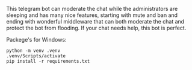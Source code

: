 This telegram bot can moderate the chat while the administrators are sleeping and has many nice features, starting with mute and ban and ending with wonderful middleware that can both moderate the chat and protect the bot from flooding. If your chat needs help, this bot is perfect.

Packege's for Windows:
```
python -m venv .venv
.venv/Scripts/activate
pip install -r requirements.txt
```
